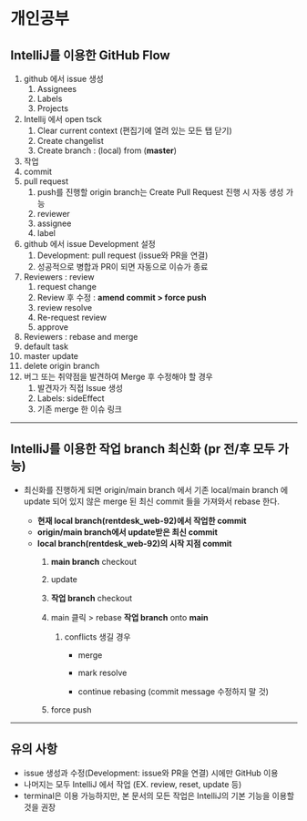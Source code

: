 # 개인공부

## IntelliJ를 이용한 GitHub Flow

1. github 에서 issue 생성
    1. Assignees
    2. Labels
    3. Projects
2. Intellij 에서 open tsck
    1. Clear current context (편집기에 열려 있는 모든 탭 닫기)
    2. Create changelist
    3. Create branch : (local) from (**master**)
3. 작업
4. commit
5. pull request
    1. push를 진행할 origin branch는 Create Pull Request 진행 시 자동 생성 가능
    2. reviewer
    3. assignee
    4. label
6. github 에서 issue Development 설정
    1. Development: pull request (issue와 PR을 연결)
    2. 성공적으로 병합과 PR이 되면 자동으로 이슈가 종료
7. Reviewers : review
    1. request change
    2. Review 후 수정 : **amend commit > force push**
    3. review resolve
    4. Re-request review
    5. approve
8. Reviewers : rebase and merge
9. default task
10. master update
11. delete origin branch
12. 버그 또는 취약점을 발견하여 Merge 후 수정해야 할 경우
    1. 발견자가 직접 Issue 생성
    2. Labels: sideEffect
    3. 기존 merge 한 이슈 링크

---

## IntelliJ를 이용한 작업 branch 최신화 (pr 전/후 모두 가능)

- 최신화를 진행하게 되면 origin/main branch 에서 기존 local/main branch 에 update 되어 있지 않은 merge 된 최신 commit 들을 가져와서 rebase 한다.
    
    - **현재 local branch(rentdesk_web-92)에서 작업한 commit**
    - **origin/main branch에서 update받은 최신 commit**
    - **local branch(rentdesk_web-92)의 시작 지점 commit**
        1. **main branch** checkout
        2. update
        3. **작업 branch** checkout
        4. main 클릭 > rebase **작업 branch** onto **main**
            1. conflicts 생길 경우
                
                - merge
                
                - mark resolve
                
                - continue rebasing (commit message 수정하지 말 것)
                
        5. force push

---

## 유의 사항

- issue 생성과 수정(Development: issue와 PR을 연결) 시에만 GitHub 이용
- 나머지는 모두 IntelliJ 에서 작업 (EX. review, reset, update 등)
- terminal은 이용 가능하지만, 본 문서의 모든 작업은 IntelliJ의 기본 기능을 이용할 것을 권장